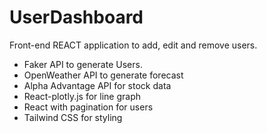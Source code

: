 # UserDashboard  
Front-end REACT application to add, edit and remove users.  
* Faker API to generate Users.  
* OpenWeather API to generate forecast  
* Alpha Advantage API for stock data  
* React-plotly.js for line graph  
* React with pagination for users  
* Tailwind CSS for styling


